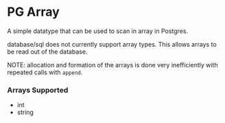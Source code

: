 
# PG Array

A simple datatype that can be used to scan in array in Postgres.

database/sql does not currently support array types.
This allows arrays to be read out of the database.


NOTE: allocation and formation of the arrays is done very inefficiently with repeated calls with `append`.

### Arrays Supported

- int
- string


